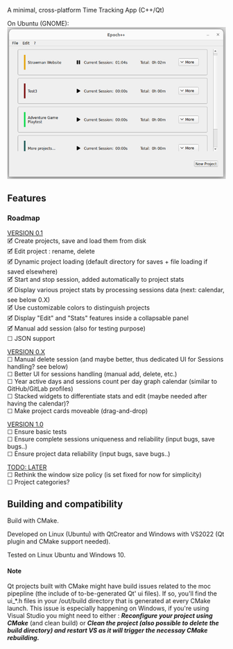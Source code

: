A minimal, cross-platform Time Tracking App (C++/Qt)

On Ubuntu (GNOME):
![A screenshot of the main page of the app on Ubuntu (GNOME)](tta-main-gnome-screenshot.png)

## Features

### Roadmap
<u>VERSION 0.1</u> <br/>
🗹 Create projects, save and load them from disk <br/>
🗹 Edit project : rename, delete <br/>
🗹 Dynamic project loading (default directory for saves + file loading if saved elsewhere) <br/>
🗹 Start and stop session, added automatically to project stats <br/>
🗹 Display various project stats by processing sessions data (next: calendar, see below 0.X) <br/>
🗹 Use customizable colors to distinguish projects <br/>
🗹 Display "Edit" and "Stats" features inside a collapsable panel <br/> 
🗹 Manual add session (also for testing purpose) <br/>
☐ JSON support <br/>

<u>VERSION 0.X</u> <br/>
☐ Manual delete session (and maybe better, thus dedicated UI for Sessions handling? see below) <br/>
☐ Better UI for sessions handling (manual add, delete, etc.) <br/>
☐ Year active days and sessions count per day graph calendar (similar to GitHub/GitLab profiles) <br/>
☐ Stacked widgets to differentiate stats and edit (maybe needed after having the calendar)? <br/>
☐ Make project cards moveable (drag-and-drop) <br/>

<u>VERSION 1.0</u> <br/>
☐ Ensure basic tests <br/>
☐ Ensure complete sessions uniqueness and reliability (input bugs, save bugs..) <br/>
☐ Ensure project data reliability (input bugs, save bugs..) <br/>

<u>TODO: LATER</u> <br/>
☐ Rethink the window size policy (is set fixed for now for simplicity) <br/>
☐ Project categories? <br/>

## Building and compatibility

Build with CMake.

Developed on Linux (Ubuntu) with QtCreator and Windows with VS2022 (Qt plugin and CMake support needed).

Tested on Linux Ubuntu and Windows 10.

#### Note
Qt projects built with CMake might have build issues related to the moc pipepline (the include of to-be-generated Qt' ui files). 
If so, you'll find the ui_*.h files in your /out/build directory that is generated at every CMake launch. 
This issue is especially happening on Windows, if you're using Visual Studio you might need to either : 
***Reconfigure your project using CMake*** (and clean build) 
or 
***Clean the project (also possible to delete the build directory) and restart VS as it will trigger the necessay CMake rebuilding.***
